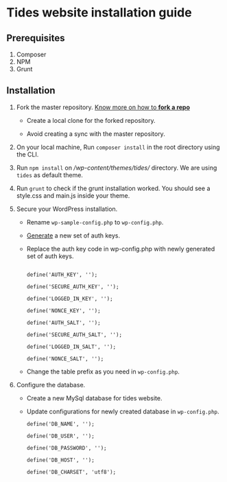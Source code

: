 # Tides website installation guide

## Prerequisites

1. Composer
2. NPM
3. Grunt

## Installation

1. Fork the master repository. [Know more on how to **fork a repo**](https://help.github.com/articles/fork-a-repo/)

   * Create a local clone for the forked repository.

   * Avoid creating a sync with the master repository.

2. On your local machine, Run `composer install` in the root directory using the CLI.

3. Run `npm install` on */wp-content/themes/tides/* directory. We are using `tides` as default theme.

4. Run `grunt` to check if the grunt installation worked. You should see a style.css and main.js inside your theme. 

5. Secure your WordPress installation.

   * Rename `wp-sample-config.php` to `wp-config.php`.

   * [Generate](https://api.wordpress.org/secret-key/1.1/salt/) a new set of auth keys. 

   * Replace the auth key code in wp-config.php with newly generated set of auth keys.
      ```
  
      define('AUTH_KEY', '');
  
      define('SECURE_AUTH_KEY', '');
  
      define('LOGGED_IN_KEY', '');
  
      define('NONCE_KEY', '');
  
      define('AUTH_SALT', '');
  
      define('SECURE_AUTH_SALT', '');
  
      define('LOGGED_IN_SALT', '');
  
      define('NONCE_SALT', '');
  
      ```

   * Change the table prefix as you need in `wp-config.php`.
   

6. Configure the database.

   * Create a new MySql database for tides website.

   * Update configurations for newly created database in `wp-config.php`.
      ```
      define('DB_NAME', '');
      
      define('DB_USER', '');
      
      define('DB_PASSWORD', '');
      
      define('DB_HOST', '');
      
      define('DB_CHARSET', 'utf8');
      
      ```
